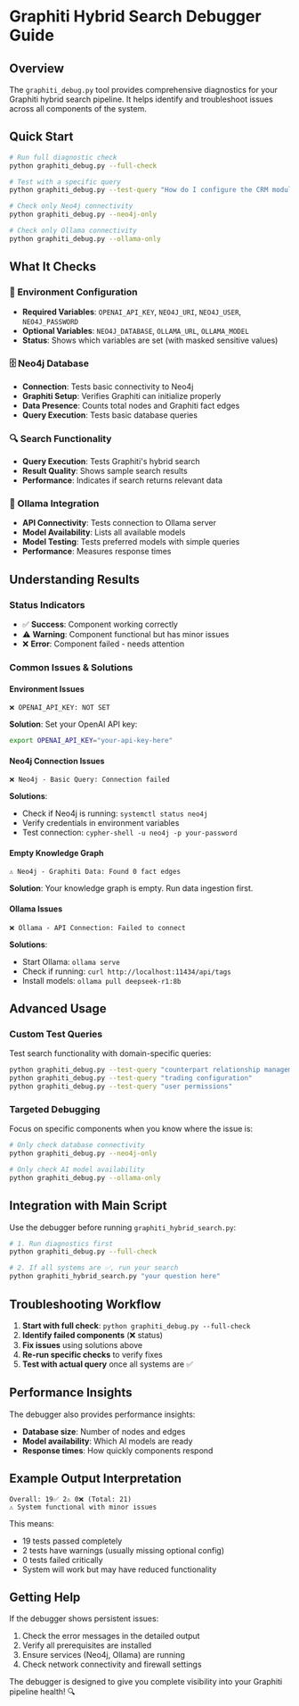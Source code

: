 # Graphiti Hybrid Search Debugger Guide

## Overview

The `graphiti_debug.py` tool provides comprehensive diagnostics for your Graphiti hybrid search pipeline. It helps identify and troubleshoot issues across all components of the system.

## Quick Start

```bash
# Run full diagnostic check
python graphiti_debug.py --full-check

# Test with a specific query
python graphiti_debug.py --test-query "How do I configure the CRM module?"

# Check only Neo4j connectivity
python graphiti_debug.py --neo4j-only

# Check only Ollama connectivity  
python graphiti_debug.py --ollama-only
```

## What It Checks

### 🔧 Environment Configuration
- **Required Variables**: `OPENAI_API_KEY`, `NEO4J_URI`, `NEO4J_USER`, `NEO4J_PASSWORD`
- **Optional Variables**: `NEO4J_DATABASE`, `OLLAMA_URL`, `OLLAMA_MODEL`
- **Status**: Shows which variables are set (with masked sensitive values)

### 🗄️ Neo4j Database
- **Connection**: Tests basic connectivity to Neo4j
- **Graphiti Setup**: Verifies Graphiti can initialize properly
- **Data Presence**: Counts total nodes and Graphiti fact edges
- **Query Execution**: Tests basic database queries

### 🔍 Search Functionality
- **Query Execution**: Tests Graphiti's hybrid search
- **Result Quality**: Shows sample search results
- **Performance**: Indicates if search returns relevant data

### 🤖 Ollama Integration
- **API Connectivity**: Tests connection to Ollama server
- **Model Availability**: Lists all available models
- **Model Testing**: Tests preferred models with simple queries
- **Performance**: Measures response times

## Understanding Results

### Status Indicators
- ✅ **Success**: Component working correctly
- ⚠️ **Warning**: Component functional but has minor issues
- ❌ **Error**: Component failed - needs attention

### Common Issues & Solutions

#### Environment Issues
```
❌ OPENAI_API_KEY: NOT SET
```
**Solution**: Set your OpenAI API key:
```bash
export OPENAI_API_KEY="your-api-key-here"
```

#### Neo4j Connection Issues
```
❌ Neo4j - Basic Query: Connection failed
```
**Solutions**:
- Check if Neo4j is running: `systemctl status neo4j`
- Verify credentials in environment variables
- Test connection: `cypher-shell -u neo4j -p your-password`

#### Empty Knowledge Graph
```
⚠️ Neo4j - Graphiti Data: Found 0 fact edges
```
**Solution**: Your knowledge graph is empty. Run data ingestion first.

#### Ollama Issues
```
❌ Ollama - API Connection: Failed to connect
```
**Solutions**:
- Start Ollama: `ollama serve`
- Check if running: `curl http://localhost:11434/api/tags`
- Install models: `ollama pull deepseek-r1:8b`

## Advanced Usage

### Custom Test Queries
Test search functionality with domain-specific queries:
```bash
python graphiti_debug.py --test-query "counterpart relationship management"
python graphiti_debug.py --test-query "trading configuration"
python graphiti_debug.py --test-query "user permissions"
```

### Targeted Debugging
Focus on specific components when you know where the issue is:
```bash
# Only check database connectivity
python graphiti_debug.py --neo4j-only

# Only check AI model availability
python graphiti_debug.py --ollama-only
```

## Integration with Main Script

Use the debugger before running `graphiti_hybrid_search.py`:

```bash
# 1. Run diagnostics first
python graphiti_debug.py --full-check

# 2. If all systems are ✅, run your search
python graphiti_hybrid_search.py "your question here"
```

## Troubleshooting Workflow

1. **Start with full check**: `python graphiti_debug.py --full-check`
2. **Identify failed components** (❌ status)
3. **Fix issues** using solutions above
4. **Re-run specific checks** to verify fixes
5. **Test with actual query** once all systems are ✅

## Performance Insights

The debugger also provides performance insights:
- **Database size**: Number of nodes and edges
- **Model availability**: Which AI models are ready
- **Response times**: How quickly components respond

## Example Output Interpretation

```
Overall: 19✅ 2⚠️ 0❌ (Total: 21)
⚠️ System functional with minor issues
```

This means:
- 19 tests passed completely
- 2 tests have warnings (usually missing optional config)
- 0 tests failed critically
- System will work but may have reduced functionality

## Getting Help

If the debugger shows persistent issues:
1. Check the error messages in the detailed output
2. Verify all prerequisites are installed
3. Ensure services (Neo4j, Ollama) are running
4. Check network connectivity and firewall settings

The debugger is designed to give you complete visibility into your Graphiti pipeline health! 🔍
